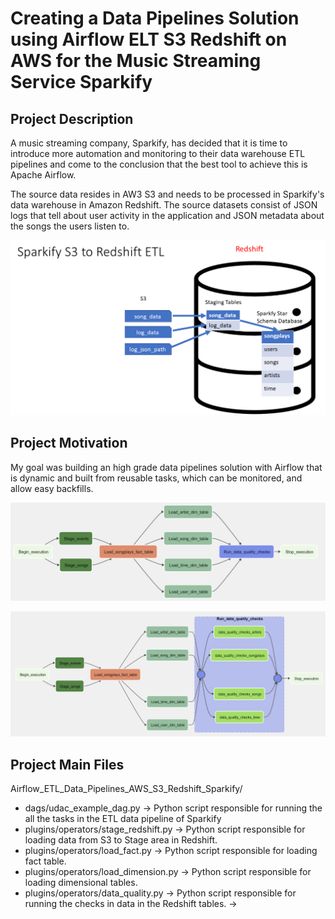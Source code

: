 
# Creating a Data Pipelines Solution using Airflow ELT S3 Redshift  on AWS for the Music Streaming Service Sparkify

## Project Description 

A music streaming company, Sparkify, has decided that it is time to introduce more automation and monitoring to their data warehouse ETL pipelines and come to the conclusion that the best tool to achieve this is Apache Airflow.

The source data resides in AW3 S3 and needs to be processed in Sparkify's data warehouse in Amazon Redshift. The source datasets consist of JSON logs that tell about user activity in the application and JSON metadata about the songs the users listen to.


![Alt text](https://github.com/marciopintomotta/AWS_ELT_Data_Warehouse_S3_2_Redshift_Sparkify/blob/master/Sparkify_S3_to_Redshift_ELT.png "a Redshift ELT")



## Project Motivation

My goal was building an high grade data pipelines solution with Airflow that is dynamic and built from reusable tasks, which can be monitored, and allow easy backfills.

![Alt text](https://github.com/marciopintomotta/Airflow_ETL_Data_Pipelines_AWS_S3_Redshift_Sparkify/blob/master/dag.png " Dag")


![Alt text](https://github.com/marciopintomotta/Airflow_ETL_Data_Pipelines_AWS_S3_Redshift_Sparkify/blob/master/dag_all.png " Dag")


## Project Main Files 

Airflow_ETL_Data_Pipelines_AWS_S3_Redshift_Sparkify/
 *  dags/udac_example_dag.py -> Python script responsible for running the all the tasks in the ETL data pipeline of Sparkify
 * plugins/operators/stage_redshift.py -> Python script responsible for loading data from S3 to Stage area in Redshift.
 *  plugins/operators/load_fact.py -> Python script responsible for loading fact table.
 *  plugins/operators/load_dimension.py -> Python script responsible for loading dimensional tables.
 *  plugins/operators/data_quality.py ->  Python script responsible for running the checks in data in the Redshift tables. ->
 
